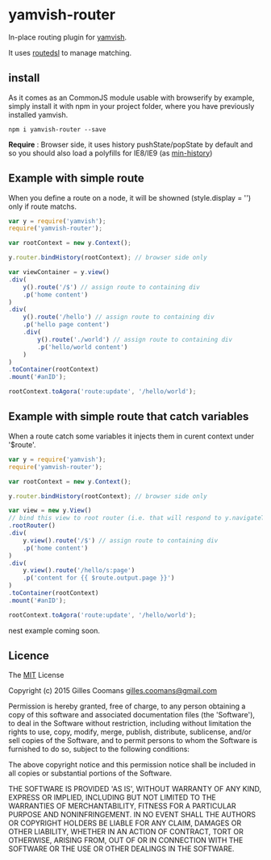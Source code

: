 # yamvish-router

In-place routing plugin for [yamvish](https://github.com/nomocas/yamvish).

It uses [routedsl](https://github.com/nomocas/routedsl) to manage matching.


## install

As it comes as an CommonJS module usable with browserify by example, simply install it with npm in your project folder, where you have previously installed yamvish.
```
npm i yamvish-router --save
```

__Require__ : Browser side, it uses history pushState/popState by default and so you should also load a polyfills for IE8/IE9 (as [min-history](https://github.com/nomocas/min-history))

## Example with simple route

When you define a route on a node, it will be showned (style.display = '') only if route matchs.

```javascript
var y = require('yamvish');
require('yamvish-router');

var rootContext = new y.Context();

y.router.bindHistory(rootContext); // browser side only

var viewContainer = y.view()
.div(
	y().route('/$') // assign route to containing div
	.p('home content')
)
.div(
	y().route('/hello') // assign route to containing div
	.p('hello page content')
	.div(
		y().route('./world') // assign route to containing div
		.p('hello/world content')
	)
)
.toContainer(rootContext)
.mount('#anID');

rootContext.toAgora('route:update', '/hello/world');
```

## Example with simple route that catch variables

When a route catch some variables it injects them in curent context under '$route'.

```javascript
var y = require('yamvish');
require('yamvish-router');

var rootContext = new y.Context();

y.router.bindHistory(rootContext); // browser side only

var view = new y.View()
// bind this view to root router (i.e. that will respond to y.navigateTo)
.rootRouter()
.div(
	y.view().route('/$') // assign route to containing div
	.p('home content')
)
.div(
	y.view().route('/hello/s:page')
	.p('content for {{ $route.output.page }}')
)
.toContainer(rootContext)
.mount('#anID');

rootContext.toAgora('route:update', '/hello/world');
```


nest example coming soon.


## Licence

The [MIT](http://opensource.org/licenses/MIT) License

Copyright (c) 2015 Gilles Coomans <gilles.coomans@gmail.com>

Permission is hereby granted, free of charge, to any person obtaining a copy of this software and associated documentation files (the 'Software'), to deal in the Software without restriction, including without limitation the rights to use, copy, modify, merge, publish, distribute, sublicense, and/or sell copies of the Software, and to permit persons to whom the Software is furnished to do so, subject to the following conditions:

The above copyright notice and this permission notice shall be included in all copies or substantial portions of the Software.

THE SOFTWARE IS PROVIDED 'AS IS', WITHOUT WARRANTY OF ANY KIND, EXPRESS OR IMPLIED, INCLUDING BUT NOT LIMITED TO THE WARRANTIES OF MERCHANTABILITY, FITNESS FOR A PARTICULAR PURPOSE AND NONINFRINGEMENT. IN NO EVENT SHALL THE AUTHORS OR COPYRIGHT HOLDERS BE LIABLE FOR ANY CLAIM, DAMAGES OR OTHER LIABILITY, WHETHER IN AN ACTION OF CONTRACT, TORT OR OTHERWISE, ARISING FROM, OUT OF OR IN CONNECTION WITH THE SOFTWARE OR THE USE OR OTHER DEALINGS IN THE SOFTWARE.

